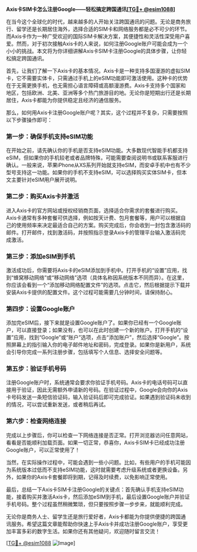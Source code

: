 **Axis卡SIM卡怎么注册Google——轻松搞定跨国通讯[[TG💪+ @esim1088](https://t.me/s/esim1088)]**

在当今这个全球化的时代，越来越多的人开始关注跨国通讯的问题。无论是商务旅行、留学还是长期居住海外，选择合适的SIM卡和网络服务都是必不可少的环节。而Axis卡作为一种广受欢迎的国际SIM卡解决方案，其便捷性和灵活性深受用户喜爱。然而，对于初次接触Axis卡的人来说，如何注册Google账户可能会成为一个小小的挑战。本文将为你详细讲解Axis卡SIM卡注册Google的具体步骤，让你轻松搞定跨国通讯。

首先，让我们了解一下Axis卡的基本情况。Axis卡是一种支持多国漫游的虚拟SIM卡，它不需要实体卡，只需通过手机上的eSIM功能即可激活使用。这种卡的优势在于无需更换手机，也无需担心语言障碍或高额漫游费。Axis卡支持多个国家和地区，包括欧洲、北美、亚洲等多个热门旅游目的地。无论你是短期出行还是长期居住，Axis卡都能为你提供稳定且经济的通信服务。

那么，如何用Axis卡注册Google账户呢？其实，这个过程并不复杂，只需要按照以下步骤操作即可：

### 第一步：确保手机支持eSIM功能

在开始之前，请先确认你的手机是否支持eSIM功能。大多数现代智能手机都支持eSIM，但如果你的手机较老或者品牌特殊，可能需要查阅说明书或联系客服进行确认。一般来说，苹果iPhone从XS系列开始就支持eSIM，而安卓手机中也有不少型号支持这一功能。如果你的手机不支持eSIM，可以选择购买实体SIM卡，但本文主要针对eSIM用户展开说明。

### 第二步：购买Axis卡并激活

进入Axis卡的官方网站或授权经销商页面，选择适合你需求的套餐进行购买。Axis卡通常有多种套餐可供选择，例如按天计费、包月套餐等，用户可以根据自己的使用频率来决定最适合自己的方案。购买完成后，你会收到一封包含激活码的邮件。打开邮件，找到激活码，并按照指示登录Axis卡的管理平台输入激活码完成激活。

### 第三步：添加eSIM到手机

激活成功后，你需要将Axis卡的eSIM添加到手机中。打开手机的“设置”应用，找到“蜂窝移动网络”或“移动网络”选项（具体名称因系统版本不同而异）。在这里，你应该会看到一个“添加移动网络配置文件”的选项。点击它，然后根据提示下载并安装Axis卡提供的配置文件。这个过程可能需要几分钟时间，请保持耐心。

### 第四步：设置Google账户

添加完eSIM后，接下来就是设置Google账户了。如果你已经有一个Google账户，可以直接登录；如果没有，也可以在此时创建一个新的账户。打开手机的“设置”应用，找到“Google”或“账户”选项，点击“添加账户”，然后选择“Google”。按照屏幕上的指引输入你的电子邮件地址和密码，完成登录。如果你是新用户，系统会引导你完成一系列注册步骤，包括填写个人信息、选择安全问题等。

### 第五步：验证手机号码

注册Google账户时，系统通常会要求你验证手机号码。Axis卡的电话号码可以直接用于验证，因此无需额外申请新的号码。在验证过程中，Google会向你的Axis卡号码发送一条短信验证码，输入验证码后即可完成验证。如果遇到验证码未收到的情况，可以尝试重新发送，或者稍后再试。

### 第六步：检查网络连接

完成以上步骤后，你可以检查一下网络连接是否正常。打开浏览器访问任意网站，看看是否能顺利加载页面。如果一切正常，恭喜你，Axis卡SIM卡已经成功注册Google账户，可以正常使用了！

当然，在实际操作过程中，可能会遇到一些小问题。比如，有些用户的手机可能因为系统版本过低而不支持eSIM功能，这时就需要考虑升级系统或者更换设备。另外，如果你的Axis卡套餐即将到期，记得及时续费，以免影响正常使用。

最后，总结一下Axis卡SIM卡注册Google的关键点：首先确认手机支持eSIM功能，接着购买并激活Axis卡，然后添加eSIM到手机，最后设置Google账户并验证手机号码。整个过程虽然稍微繁琐，但只要按照步骤一步步来，就能顺利完成。

无论你是商务人士、留学生还是旅行爱好者，Axis卡都能为你提供便捷的跨国通讯服务。希望这篇文章能帮助你快速上手Axis卡并成功注册Google账户，享受更加丰富多彩的数字生活。如果你还有其他疑问，欢迎随时留言交流！

[[TG💪+ @esim1088](https://t.me/s/esim1088) ![Image](https://i.postimg.cc/4NQfJmqS/Snipaste-2025-05-13-00-14-12.png)]